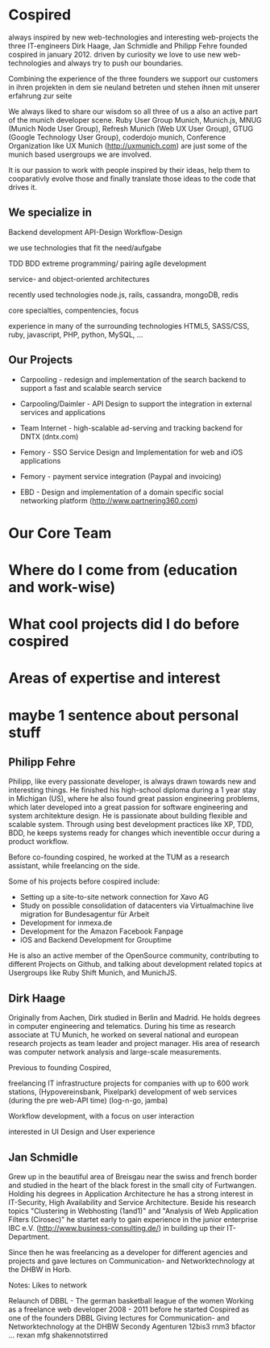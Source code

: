 Cospired
========

always inspired by new web-technologies and interesting web-projects the three IT-engineers Dirk Haage, Jan Schmidle and Philipp Fehre
founded cospired in january 2012. driven by curiosity we love to use new web-technologies and always try to push our boundaries.

Combining the experience of the three founders we support our customers in
ihren projekten in dem sie neuland betreten und stehen ihnen mit unserer erfahrung zur seite

We always liked to share our wisdom so all three of us a also an active part of the munich developer scene. Ruby User Group Munich, Munich.js, MNUG (Munich Node User Group), Refresh Munich (Web UX User Group), GTUG (Google Technology User Group), coderdojo munich, Conference Organization like UX Munich (http://uxmunich.com) are just some of the munich based usergroups we are involved.

It is our passion to work with people inspired by their ideas, help them to cooparativly evolve those and finally translate those ideas to the code that drives it.

We specialize in
----------------

Backend development API-Design Workflow-Design

we use technologies that fit the need/aufgabe

TDD
BDD
extreme programming/ pairing
agile development

service- and object-oriented architectures

recently used technologies node.js, rails, cassandra, mongoDB, redis


core specialties, compentencies, focus

experience in many of the surrounding technologies HTML5, SASS/CSS, ruby, javascript, PHP, python, MySQL, ...

Our Projects
------------

- Carpooling - redesign and implementation of the search backend to support a fast and scalable search service

- Carpooling/Daimler - API Design to support the integration in external services and applications

- Team Internet - high-scalable ad-serving and tracking backend for DNTX (dntx.com)

- Femory - SSO Service Design and Implementation for web and iOS applications

- Femory - payment service integration (Paypal and invoicing)

- EBD - Design and implementation of a domain specific social networking platform (http://www.partnering360.com)


Our Core Team
=============

# Where do I come from (education and work-wise)
# What cool projects did I do before cospired
# Areas of expertise and interest

# maybe 1 sentence about personal stuff

Philipp Fehre
-------------
Philipp, like every passionate developer, is always drawn towards new and interesting things. He finished his high-school diploma during a 1 year stay in Michigan (US), where he also found great passion engineering problems, which later developed into a great passion for software engineering and system architekture design. He is passionate about building flexible and scalable system. Through using best development practices like XP, TDD, BDD, he keeps systems ready for changes which ineventible occur during a product workflow.

Before co-founding cospired, he worked at the TUM as a research assistant, while freelancing on the side.

Some of his projects before cospired include:
  - Setting up a site-to-site network connection for Xavo AG
  - Study on possible consolidation of datacenters via Virtualmachine live migration for Bundesagentur für Arbeit
  - Development for inmexa.de
  - Development for the Amazon Facebook Fanpage
  - iOS and Backend Development for Grouptime

He is also an active member of the OpenSource community, contributing to different Projects on Github, and talking about development related topics at Usergroups like
Ruby Shift Munich, and MunichJS.

Dirk Haage
----------

Originally from Aachen, Dirk studied in Berlin and Madrid. He holds degrees in computer engineering and telematics. During his time as research associate at TU Munich, he worked on several national and european research projects as team leader and project manager. His area of research was computer network analysis and large-scale measurements.

Previous to founding Cospired,

  freelancing IT infrastructure projects for companies with up to 600 work stations, (Hypovereinsbank, Pixelpark)
  development of web services (during the pre web-API time) (log-n-go, jamba)

Workflow development, with a focus on user interaction

interested in UI Design and User experience

Jan Schmidle
------------
Grew up in the beautiful area of Breisgau near the swiss and french border and studied in the heart of the black forest in the small city of Furtwangen. Holding his degrees in Application Architecture he has a strong interest in IT-Security, High Availability and Service Architecture.
Beside his research topics "Clustering in Webhosting (1and1)" and "Analysis of Web Application Filters (Cirosec)" he startet early to gain experience in the junior enterprise IBC e.V. (http://www.business-consulting.de/) in building up their IT-Department.

Since then he was freelancing as a developer for different agencies and projects and gave lectures on Communication- and Networktechnology at the DHBW in Horb.


Notes:
Likes to network

Relaunch of DBBL - The german basketball league of the women
Working as a freelance web developer 2008 - 2011 before he started Cospired as one of the founders
DBBL
Giving lectures for Communication- and Networktechnology at the DHBW
Secondy
Agenturen 12bis3 rnm3 bfactor ...
rexan
mfg
shakennotstirred
